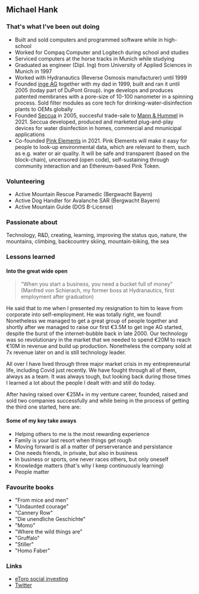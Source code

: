 ## Michael Hank

### That's what I've been out doing
- Built and sold computers and programmed software while in high-school
- Worked for Compaq Computer and Logitech during school and studies
- Serviced computers at the horse tracks in Munich while studying
- Graduated as engineer (Dipl. Ing) from University of Applied Sciences in Munich in 1997
- Worked with Hydranautics (Reverse Osmosis manufacturer) until 1999
- Founded [inge AG](https://www.inge.ag) together with my dad in 1999, built and ran it until 2005 (today part of DuPont Group). inge develops and produces patented membranes with a pore-size of 10-100 nanometer in a spinning process. Sold filter modules as core tech for drinking-water-disinfection plants to OEMs globally
- Founded [Seccua](https://www.seccua.com) in 2005, succesful trade-sale to [Mann & Hummel](https://www.mann-hummel.com) in 2021. Seccua developed, produced and marketed plug-and-play devices for water disinfection in homes, commercial and mnunicipal applications 
- Co-founded [Pink Elements](https://www.pink-elements.com) in 2021. Pink Elements will make it easy for people to look-up environmental data, which are relevant to them, such as e.g. water or air quality. It will be safe and transparent (based on the block-chain), uncensored (open code), self-sustaining through community interaction and an Ethereum-based Pink Token.

### Volunteering
- Active Mountain Rescue Paramedic (Bergwacht Bayern)
- Active Dog Handler for Avalanche SAR (Bergwacht Bayern)
- Active Mountain Guide (DOS B-License)

### Passionate about
Technology, R&D, creating, learning, improving the status quo, nature, the mountains, climbing, backcountry skiing, mountain-biking, the sea

### Lessons learned
#### Into the great wide open
>"When you start a business, you need a bucket full of money"
>(Manfred von Schierach, my former boss at Hydranautics, first employment after graduation)

He said that to me when I presented my resignation to him to leave from corporate into self-employment. He was totally right, we found! Nonetheless we managed to get a great group of people together and shortly after we managed to raise our first €3.5M to get inge AG started, despite the burst of the internet-bubble back in late 2000. Our technology was so revolutionary in the market that we needed to spend €20M to reach €10M in revenue and build up production. Nonetheless the company sold at 7x revenue later on and is still technology leader.

All over I have lived through three major market crisis in my entrepreneurial life, including Covid just recently. We have fought through all of them, always as a team. It was always tough, but looking back during those times I learned a lot about the people I dealt with and still do today.

After having raised over €25M+ in my venture career, founded, raised and sold two companies successfully and while being in the process of getting the third one started, here are: 

#### Some of my key take aways
- Helping others to me is the most rewarding experience
- Family is your last resort when things get rough
- Moving forward is all a matter of perserverance and persistance
- One needs friends, in private, but also in business
- In business or sports, one never races others, but only oneself
- Knowledge matters (that's why I keep continuously learning)
- People matter

### Favourite books
- "From mice and men"
- "Undaunted courage"
- "Cannery Row"
- "Die unendliche Geschichte"
- "Momo"
- "Where the wild things are"
- "Gruffalo"
- "Stiller"
- "Homo Faber"


### Links
- [eToro social investing](https://www.etoro.com/people/michha)
- [Twitter](https://twitter.com/michaelhank)

